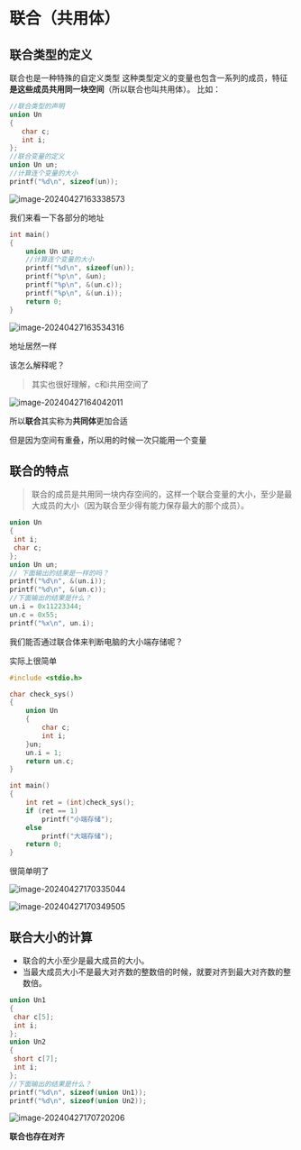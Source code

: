 # 联合（共用体）

## 联合类型的定义

联合也是一种特殊的自定义类型 这种类型定义的变量也包含一系列的成员，特征**是这些成员共用同一块空间**（所以联合也叫共用体）。 比如：

```c
//联合类型的声明
union Un
{
   char c;
   int i;
};
//联合变量的定义
union Un un;
//计算连个变量的大小
printf("%d\n", sizeof(un));
```

![image-20240427163338573](https://gitee.com/jason_pei/typora-bed/raw/master/image/202404271633607.png)

我们来看一下各部分的地址

```c
int main()
{
	union Un un;
	//计算连个变量的大小
	printf("%d\n", sizeof(un));
	printf("%p\n", &un);
	printf("%p\n", &(un.c));
	printf("%p\n", &(un.i));
	return 0;
}
```

![image-20240427163534316](https://gitee.com/jason_pei/typora-bed/raw/master/image/202404271635351.png)

地址居然一样

该怎么解释呢？

>  其实也很好理解，c和i共用空间了

![image-20240427164042011](https://gitee.com/jason_pei/typora-bed/raw/master/image/202404271640044.png)

所以**联合**其实称为**共同体**更加合适

但是因为空间有重叠，所以用的时候一次只能用一个变量

## 联合的特点

> 联合的成员是共用同一块内存空间的，这样一个联合变量的大小，至少是最大成员的大小（因为联合至少得有能力保存最大的那个成员）。

```c
union Un
{
 int i;
 char c;
};
union Un un;
// 下面输出的结果是一样的吗？
printf("%d\n", &(un.i));
printf("%d\n", &(un.c));
//下面输出的结果是什么？
un.i = 0x11223344;
un.c = 0x55;
printf("%x\n", un.i);
```

我们能否通过联合体来判断电脑的大小端存储呢？

实际上很简单

```c
#include <stdio.h>

char check_sys()
{
	union Un
	{
		char c;
		int i;
	}un;
	un.i = 1;
	return un.c;
}

int main()
{
	int ret = (int)check_sys();
	if (ret == 1)
		printf("小端存储");
	else
		printf("大端存储");
	return 0;
}
```

很简单明了

![image-20240427170335044](https://gitee.com/jason_pei/typora-bed/raw/master/image/202404271703081.png)

![image-20240427170349505](https://gitee.com/jason_pei/typora-bed/raw/master/image/202404271703532.png)

##  联合大小的计算

* 联合的大小至少是最大成员的大小。 
* 当最大成员大小不是最大对齐数的整数倍的时候，就要对齐到最大对齐数的整数倍。

```c
union Un1
{
 char c[5];
 int i;
};
union Un2
{
 short c[7];
 int i;
};
//下面输出的结果是什么？
printf("%d\n", sizeof(union Un1));
printf("%d\n", sizeof(union Un2));
```

![image-20240427170720206](https://gitee.com/jason_pei/typora-bed/raw/master/image/202404271707244.png)

**联合也存在对齐**